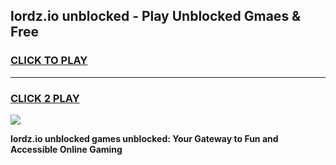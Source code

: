 
## lordz.io unblocked - Play Unblocked Gmaes & Free
<h3>
<a href="https://news.freeplayer.one?title=lordz.io_unblocked&ref=23F">CLICK TO PLAY</a></h3>
<hr>

<h3>
<a href="https://news.freeplayer.one?title=lordz.io_unblocked&ref=23F">CLICK 2 PLAY</a>
  
</h3>

<a href="https://news.freeplayer.one?title=lordz.io_unblocked&ref=23F/"><img src="https://clearcache.store/games.png"></a>


**lordz.io unblocked games unblocked: Your Gateway to Fun and Accessible Online Gaming**
